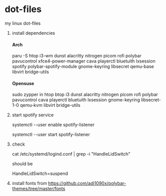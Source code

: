 # dot-files

my linux dot-files

1. install dependencies

   #### Arch

   paru -S htop i3-wm dunst alacritty nitrogen picom rofi polybar pavucontrol xfce4-power-manager cava playerctl bluetuith lxsession spotify polybar-spotify-module gnome-keyring libsecret qemu-base libvirt bridge-utils

   #### Opensuse

   sudo zypper in htop btop i3 dunst alacritty nitrogen picom rofi polybar pavucontrol cava playerctl bluetuith lxsession gnome-keyring libsecret-1-0 qemu-kvm libvirt bridge-utils

2. start spotify service

   systemctl --user enable spotify-listener

   systemctl --user start spotify-listener

3. check

   cat /etc/systemd/logind.conf | grep -i "HandleLidSwitch"

   should be

   HandleLidSwitch=suspend

4. install fonts from https://github.com/adi1090x/polybar-themes/tree/master/fonts
